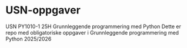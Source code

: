 # USN-oppgaver
USN PY1010-1 25H Grunnleggende programmering med Python
Dette er repo med obligatoriske oppgaver i  Grunnleggende programmering med Python 2025/2026
